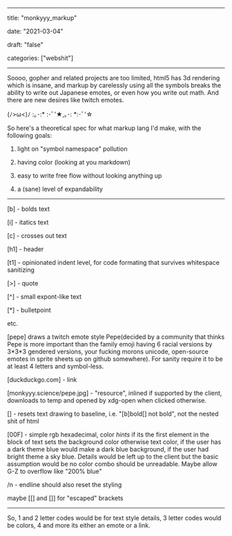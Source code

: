 
---

title: "monkyyy\_markup"

date: "2021-03-04"

draft: "false"

categories: ["webshit"]

---

Soooo, gopher and related projects are too limited, html5 has 3d rendering which is insane, and markup by carelessly using all the symbols breaks the ability to write out Japanese emotes, or even how you write out math. And there are new desires like twitch emotes.

(ﾉ>ω<)ﾉ :｡･:\* :･ﾟ'★,｡･: \*:･ﾟ'☆

So here's a theoretical spec for what markup lang I'd make, with the following goals:

1. light on "symbol namespace" pollution

2. having color (looking at you markdown)

3. easy to write free flow without looking anything up

4. a (sane) level of expandability

----

[b] - bolds text

[i] - itatics text

[c] - crosses out text

[h1] - header

[t1] - opinionated indent level, for code formating that survives whitespace sanitizing

[\>] - quote

[^] - small expont-like text

[\*] - bulletpoint

etc.

[pepe] draws a twitch emote style Pepe(decided by a community that thinks Pepe is more important than the family emoji having 6 racial versions by 3\*3\*3 gendered versions, your fucking morons unicode, open-source emotes in sprite sheets up on github somewhere). For sanity require it to be at least 4 letters and symbol-less.

[duckduckgo.com] - link

[monkyyy.science/pepe.jpg] - "resource", inlined if supported by the client, downloads to temp and opened by xdg-open when clicked otherwise.

[] - resets text drawing to baseline, i.e. "[b]bold[] not bold", not the nested shit of html

[00F] - simple rgb hexadecimal, color *hints* if its the first element in the block of text sets the background color otherwise text color, if the user has a dark theme blue would make a dark blue background, if the user had bright theme a sky blue. Details would be left up to the client but the basic assumption would be no color combo should be unreadable. Maybe allow G-Z to overflow like "200% blue"

/n - endline should also reset the styling

maybe [[] and []] for "escaped" brackets 

----

So, 1 and 2 letter codes would be for text style details, 3 letter codes would be colors, 4 and more its either an emote or a link.

